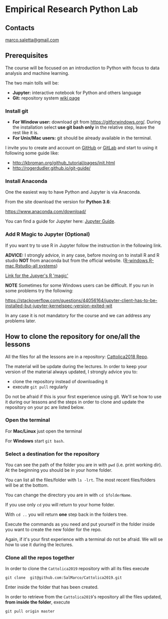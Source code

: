 # Empirical Research Python Lab

## Contacts

marco.saletta@gmail.com

## Prerequisites

The course will be focused on an introduction to Python with focus to data analysis and machine learning.

The two main tolls will be:
  - **Jupyter:** interactive notebook for Python and others language
  - **Git:** repository system [wiki page](https://en.wikipedia.org/wiki/Git)

### Install git

  - **For Window user:** download git from https://gitforwindows.org/. During the installation select **use git bash only** in the relative step, leave the rest like it is.
  - **For Unix/Mac users:** git should be already available in the terminal.

I invite you to create and account on [GitHub](https://github.com/) or [GitLab](https://gitlab.com/users/sign_in) and start to using it following some guide like:
  - http://kbroman.org/github_tutorial/pages/init.html
  - http://rogerdudler.github.io/git-guide/

### Install Anaconda

One the easiest way to have Python and Jupyter is via Anaconda.

From the site download the version for **Python 3.6**:

https://www.anaconda.com/download/

You can find a guide for Jupyter here: [Jupyter Guide](https://www.datacamp.com/community/tutorials/tutorial-jupyter-notebook).

### Add R Magic to Jupyter (Optional)

If you want try to use R in Jupyter follow the instruction in the following link.

**ADVICE:** I strongly advice, in any case, before moving on to install R and R studio **NOT** from anaconda but from the official website.  ([R-windows](https://cran.r-project.org/bin/windows/base/),[R-mac](https://cran.r-project.org/bin/macosx/),[Rstudio-all systems](https://rstudio.com/products/rstudio/download/#download))

[Link for the Jupyer's R 'magic'](https://www.datacamp.com/community/blog/jupyter-notebook-r#gs.z0gxLNc)

**NOTE** Sometimes for some Windows users can be difficult. If you run in some problems try the following:

https://stackoverflow.com/questions/44056164/jupyter-client-has-to-be-installed-but-jupyter-kernelspec-version-exited-wit

In any case it is not mandatory for the course and we can address any problems later.


## How to clone the repository for one/all the lessons

All the files for all the lessons are in a repository: [Cattolica2018 Repo](https://github.com/SalMarco/Cattolica2019).

The material will be update during the lectures. In order to keep your version of the material always updated, I strongly advice you to:

  - clone the repository instead of downloading it
  - execute `git pull` regularly  

Do not be afraid if this is your first experience using git. We'll se how to use it during our lessons and the steps in order to clone and update the repository on your pc are listed below.

### Open the terminal

For **Mac/Linux** just open the terminal

For **Windows** start `git bash`.  

### Select a destination for the repository

You can see the path of the folder you are in with `pwd` (i.e. print working dir). At the beginning you should be in your home folder.

You can list all the files/folder with `ls -lrt`. The most recent files/folders will be at the bottom.

You can change the directory you are in with `cd $folderName`.

If you use only `cd` you will return to your home folder.

With `cd ..` you will return **one** step back in the folders tree.

Execute the commands as you need and put yourself in the folder inside you want to create the new folder for the repo.

Again, if it's your first experience with a terminal do not be afraid. We will se how to use it during the lectures.

### Clone all the repos together

In order to clone the `Cattolica2019` repository with all its files execute

`git clone  git@github.com:SalMarco/Cattolica2019.git`

Enter inside the folder that has been created.

In order to retrieve from the `Cattolica2019`'s repository all the files updated, **from inside the folder**, execute

`git pull origin master`
